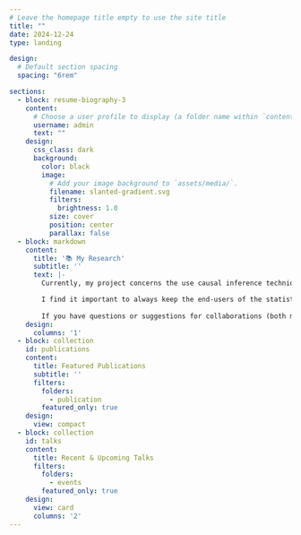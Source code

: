 ```yaml
---
# Leave the homepage title empty to use the site title
title: ""
date: 2024-12-24
type: landing

design:
  # Default section spacing
  spacing: "6rem"

sections:
  - block: resume-biography-3
    content:
      # Choose a user profile to display (a folder name within `content/authors/`)
      username: admin
      text: ""
    design:
      css_class: dark
      background:
        color: black
        image:
          # Add your image background to `assets/media/`.
          filename: slanted-gradient.svg
          filters:
            brightness: 1.0
          size: cover
          position: center
          parallax: false
  - block: markdown
    content:
      title: '📚 My Research'
      subtitle: ''
      text: |-
        Currently, my project concerns the use causal inference techniques (e.g., g-methods, debiased machine learning techniques) for the analysis of longitudinal, observational data in research in psychology and related disciplines. I take an interdisciplinary approach, combining techniques from different modeling traditions and disciplines, and studying how we can best apply them in a social science context.

        I find it important to always keep the end-users of the statistical methods (i.e., applied researchers) in mind. Therefore, I devote considerable time to the readability and comprehensibility of my academic articles; develop user-friendly applications for others to apply analytical techniques; and enjoy presenting about it at conferences and during lectures for bachelor and master students, doctoral candidates, and postdoctoral researchers.
        
        If you have questions or suggestions for collaborations (both methodological or more empirical work), or if you are interested in consultation, please do not hesitate to contact me.
    design:
      columns: '1'
  - block: collection
    id: publications
    content:
      title: Featured Publications
      subtitle: ''
      filters:
        folders:
          - publication
        featured_only: true
    design:
      view: compact
  - block: collection
    id: talks
    content:
      title: Recent & Upcoming Talks
      filters:
        folders:
          - events
        featured_only: true
    design:
      view: card
      columns: '2'
---
```

